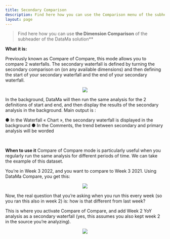 ```yaml
---
title: Secondary Comparison
description: Find here how you can use the Comparison menu of the subheader of the DataMa Solutions
layout: page
---
```


> Find here how you can use **the Dimension Comparison** of the subheader of the DataMa solution**

**What it is:**

Previously known as Compare of Compare, this mode allows you to compare 2 waterfalls. The secondary waterfall is defined by turning the secondary comparison on (on any available dimensions) and then defining the start of your secondary waterfall and the end of your secondary waterfall. 

<center> <img src="{{site.url}}/{{site.baseurl}}/core_app/new/compare/interface/images/compare_secondaryComparison.png"></center>

In the background, DataMa will then run the same analysis for the 2 definitions of start and end, and then display the results of the secondary analysis in the background. Main output is :

●	In the Waterfall « Chart », the secondary waterfall is displayed in the background
●	In the Comments, the trend between secondary and primary analysis will be worded

<br>

**When to use it**
Compare of Compare mode is particularly useful when you regularly run the same analysis for different periods of time.
We can take the example of this dataset.

You’re in Week 3 2022, and you want to compare to Week 3 2021. Using DataMa Compare, you get this:

<center> <img src="{{site.url}}/{{site.baseurl}}/core_app/new/compare/interface/images/compare_2ComparisonSimple.png"></center>


Now, the real question that you’re asking when you run this every week (so you ran this also in week 2) is: how is that different from last week?

This is where you activate Compare of Compare, and add Week 2 YoY analysis as a secondary waterfall (yes, this assumes you also kept week 2 in the source you’re analyzing).


<center> <img src="{{site.url}}/{{site.baseurl}}/core_app/new/compare/interface/images/compare_2ComparisonDouble.png"></center>
